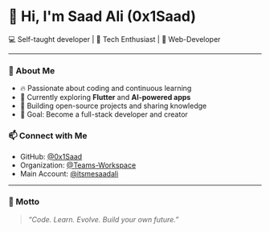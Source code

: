 # 👋 Hi, I'm Saad Ali (0x1Saad)

💻 Self-taught developer | 🧠 Tech Enthusiast | 🎨 Web-Developer  

---

### 🚀 About Me
- 🔥 Passionate about coding and continuous learning  
- 🌱 Currently exploring **Flutter** and **AI-powered apps**  
- 🧩 Building open-source projects and sharing knowledge  
- 🎯 Goal: Become a full-stack developer and creator  


### 📫 Connect with Me
- GitHub: [@0x1Saad](https://github.com/0x1Saad)  
- Organization: [@Teams-Workspace](https://github.com/Teams-Workspace)  
- Main Account: [@itsmesaadali](https://github.com/itsmesaadali)

---

### 💬 Motto
> *“Code. Learn. Evolve. Build your own future.”*
